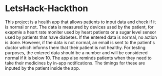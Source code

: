 # LetsHack-Hackthon

This project is a health app that allows patients to input data and check if it is normal or not. The data is measured by devices used by the patient, for exapmle a heart rate moniter used by heart patients or a sugar level sensor used by patients that have diabetes. If the entered data is normal, no action is done. However, if the data is not normal, an email is sent to the patient's doctor which informs them that their patient is not healthy. For testing purposes, the entered data should be a number and will be considered normal if it is below 10. The app also reminds patients when they need to take their medicines by in-app notifications. The timings for these are inputed by the patient inside the app.   
